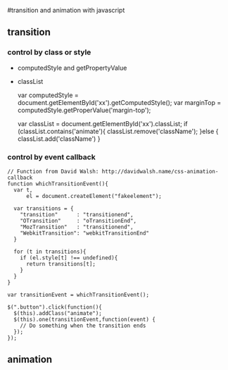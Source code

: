 #transition and animation with javascript

## transition

### control by class or style
   - computedStyle and getPropertyValue
   - classList
        
        var computedStyle = document.getElementById('xx').getComputedStyle();
        var marginTop = computedStyle.getProperValue('margin-top');
        
        var classList = document.getElementById('xx').classList;
        if (classList.contains('animate'){
        	classList.remove('className');
        }else {
        	classList.add('className')
        }
               
        
      

### control by event callback
         
    // Function from David Walsh: http://davidwalsh.name/css-animation-callback
    function whichTransitionEvent(){
      var t,
          el = document.createElement("fakeelement");

      var transitions = {
        "transition"      : "transitionend",
        "OTransition"     : "oTransitionEnd",
        "MozTransition"   : "transitionend",
        "WebkitTransition": "webkitTransitionEnd"
      }

      for (t in transitions){
        if (el.style[t] !== undefined){
          return transitions[t];
        }
      }
    }

    var transitionEvent = whichTransitionEvent();

    $(".button").click(function(){
      $(this).addClass("animate");
      $(this).one(transitionEvent,function(event) {
        // Do something when the transition ends
      });
    });



## animation